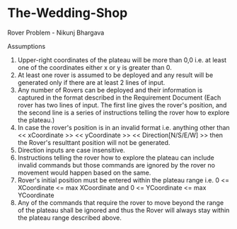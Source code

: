 # The-Wedding-Shop
Rover Problem - Nikunj Bhargava

Assumptions
1) Upper-right coordinates of the plateau will be more than 0,0 i.e. at least one of the coordinates either x or y is greater than 0.
2) At least one rover is assumed to be deployed and any result will be generated only if there are at least 2 lines of input.
3) Any number of Rovers can be deployed and their information is captured in the format described in the Requirement Document (Each rover has two lines of input. The first line gives the rover's position, and the second line is a series of instructions telling the rover how to explore the plateau.)
4) In case the rover's position is in an invalid format i.e. anything other than << xCoordinate >> << yCoordinate >> << Direction[N/S/E/W] >> then the Rover's resulttant position will not be generated.
5) Direction inputs are case insensitive.
6) Instructions telling the rover how to explore the plateau can include invalid commands but those commands are ignored by the rover no movement would happen based on the same.
7) Rover's initial position must be entered within the plateau range i.e. 0 <= XCoordinate <= max XCoordinate and 0 <= YCoordinate <= max YCoordinate
8) Any of the commands that require the rover to move beyond the range of the plateau shall be ignored and thus the Rover will always stay within the plateau range described above.
